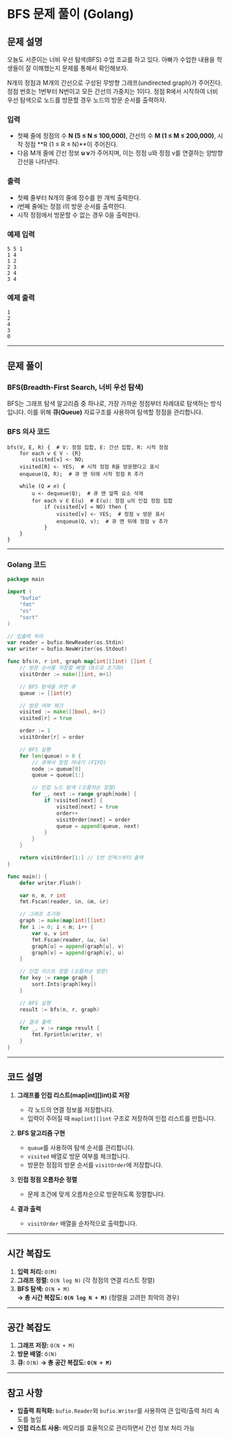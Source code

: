 # BFS 문제 풀이 (Golang)

## 문제 설명

오늘도 서준이는 너비 우선 탐색(BFS) 수업 조교를 하고 있다. 아빠가 수업한 내용을 학생들이 잘 이해했는지 문제를 통해서 확인해보자.

N개의 정점과 M개의 간선으로 구성된 무방향 그래프(undirected graph)가 주어진다. 정점 번호는 1번부터 N번이고 모든 간선의 가중치는 1이다. 정점 R에서 시작하여 너비 우선 탐색으로 노드를 방문할 경우 노드의 방문 순서를 출력하자.

### 입력
- 첫째 줄에 정점의 수 **N (5 ≤ N ≤ 100,000)**, 간선의 수 **M (1 ≤ M ≤ 200,000)**, 시작 정점 **R (1 ≤ R ≤ N)**이 주어진다.
- 다음 M개 줄에 간선 정보 **u v**가 주어지며, 이는 정점 u와 정점 v를 연결하는 양방향 간선을 나타낸다.

### 출력
- 첫째 줄부터 N개의 줄에 정수를 한 개씩 출력한다.
- i번째 줄에는 정점 i의 방문 순서를 출력한다.
- 시작 정점에서 방문할 수 없는 경우 0을 출력한다.

### 예제 입력
```
5 5 1
1 4
1 2
2 3
2 4
3 4
```

### 예제 출력
```
1
2
4
3
0
```

---

## 문제 풀이

### BFS(Breadth-First Search, 너비 우선 탐색)
BFS는 그래프 탐색 알고리즘 중 하나로, 가장 가까운 정점부터 차례대로 탐색하는 방식입니다. 이를 위해 **큐(Queue)** 자료구조를 사용하여 탐색할 정점을 관리합니다.

### BFS 의사 코드
```plaintext
bfs(V, E, R) {  # V: 정점 집합, E: 간선 집합, R: 시작 정점
    for each v ∈ V - {R}
        visited[v] <- NO;
    visited[R] <- YES;  # 시작 정점 R을 방문했다고 표시
    enqueue(Q, R);  # 큐 맨 뒤에 시작 정점 R 추가

    while (Q ≠ ∅) {
        u <- dequeue(Q);  # 큐 맨 앞쪽 요소 삭제
        for each v ∈ E(u)  # E(u): 정점 u의 인접 정점 집합
            if (visited[v] = NO) then {
                visited[v] <- YES;  # 정점 v 방문 표시
                enqueue(Q, v);  # 큐 맨 뒤에 정점 v 추가
            }
    }
}
```

---

### Golang 코드
```go
package main

import (
	"bufio"
	"fmt"
	"os"
	"sort"
)

// 입출력 처리
var reader = bufio.NewReader(os.Stdin)
var writer = bufio.NewWriter(os.Stdout)

func bfs(n, r int, graph map[int][]int) []int {
	// 방문 순서를 저장할 배열 (0으로 초기화)
	visitOrder := make([]int, n+1)

	// BFS 탐색을 위한 큐
	queue := []int{r}

	// 방문 여부 체크
	visited := make([]bool, n+1)
	visited[r] = true

	order := 1
	visitOrder[r] = order

	// BFS 실행
	for len(queue) > 0 {
		// 큐에서 정점 꺼내기 (FIFO)
		node := queue[0]
		queue = queue[1:]

		// 인접 노드 탐색 (오름차순 정렬)
		for _, next := range graph[node] {
			if !visited[next] {
				visited[next] = true
				order++
				visitOrder[next] = order
				queue = append(queue, next)
			}
		}
	}

	return visitOrder[1:] // 1번 인덱스부터 출력
}

func main() {
	defer writer.Flush()

	var n, m, r int
	fmt.Fscan(reader, &n, &m, &r)

	// 그래프 초기화
	graph := make(map[int][]int)
	for i := 0; i < m; i++ {
		var u, v int
		fmt.Fscan(reader, &u, &v)
		graph[u] = append(graph[u], v)
		graph[v] = append(graph[v], u)
	}

	// 인접 리스트 정렬 (오름차순 방문)
	for key := range graph {
		sort.Ints(graph[key])
	}

	// BFS 실행
	result := bfs(n, r, graph)

	// 결과 출력
	for _, v := range result {
		fmt.Fprintln(writer, v)
	}
}
```

---

## 코드 설명

1. **그래프를 인접 리스트(map[int][]int)로 저장**
   - 각 노드의 연결 정보를 저장합니다.
   - 입력이 주어질 때 `map[int][]int` 구조로 저장하여 인접 리스트를 만듭니다.

2. **BFS 알고리즘 구현**
   - `queue`를 사용하여 탐색 순서를 관리합니다.
   - `visited` 배열로 방문 여부를 체크합니다.
   - 방문한 정점의 방문 순서를 `visitOrder`에 저장합니다.

3. **인접 정점 오름차순 정렬**
   - 문제 조건에 맞게 오름차순으로 방문하도록 정렬합니다.

4. **결과 출력**
   - `visitOrder` 배열을 순차적으로 출력합니다.

---

## 시간 복잡도

1. **입력 처리:** `O(M)`  
2. **그래프 정렬:** `O(N log N)` (각 정점의 연결 리스트 정렬)  
3. **BFS 탐색:** `O(N + M)`  
**→ 총 시간 복잡도: `O(N log N + M)`** (정렬을 고려한 최악의 경우)

---

## 공간 복잡도

1. **그래프 저장:** `O(N + M)`
2. **방문 배열:** `O(N)`
3. **큐:** `O(N)`
**→ 총 공간 복잡도: `O(N + M)`**

---

## 참고 사항
- **입출력 최적화:** `bufio.Reader`와 `bufio.Writer`를 사용하여 큰 입력/출력 처리 속도를 높임
- **인접 리스트 사용:** 메모리를 효율적으로 관리하면서 간선 정보 처리 가능
